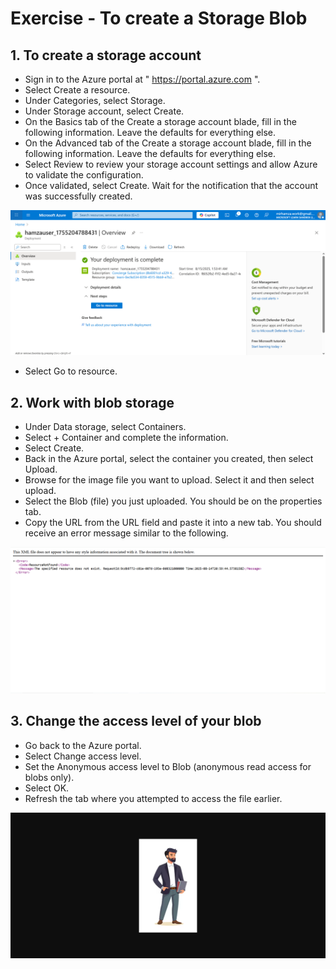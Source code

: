 # Exercise - To create a Storage Blob

## 1. To create a storage account
- Sign in to the Azure portal at " https://portal.azure.com ".
- Select Create a resource.
- Under Categories, select Storage.
- Under Storage account, select Create.
- On the Basics tab of the Create a storage account blade, fill in the following information. Leave the defaults for everything else.
- On the Advanced tab of the Create a storage account blade, fill in the following information. Leave the defaults for everything else.
- Select Review to review your storage account settings and allow Azure to validate the configuration.
- Once validated, select Create. Wait for the notification that the account was successfully created.
  
![Step 1](Screenshots/M3-Ex-T(a).PNG)
  
- Select Go to resource.


## 2. Work with blob storage
- Under Data storage, select Containers.
- Select + Container and complete the information.
- Select Create.
- Back in the Azure portal, select the container you created, then select Upload.
- Browse for the image file you want to upload. Select it and then select upload.
- Select the Blob (file) you just uploaded. You should be on the properties tab.
- Copy the URL from the URL field and paste it into a new tab. You should receive an error message similar to the following.
  
![Step 2](Screenshots/M3-Ex-T(b).PNG)


## 3. Change the access level of your blob
- Go back to the Azure portal.
- Select Change access level.
- Set the Anonymous access level to Blob (anonymous read access for blobs only).
- Select OK.
- Refresh the tab where you attempted to access the file earlier.

![Step 3](Screenshots/M3-Ex-T(c).PNG)



  
